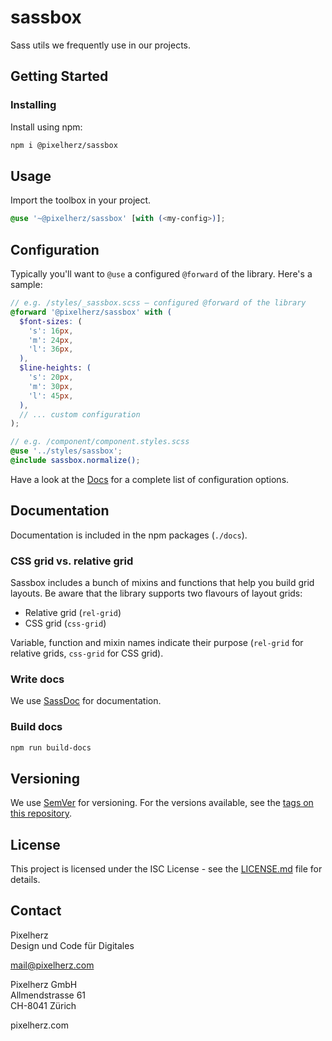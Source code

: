 # sassbox

Sass utils we frequently use in our projects.


## Getting Started

### Installing

Install using npm:

```sh
npm i @pixelherz/sassbox
```

## Usage

Import the toolbox in your project. 

```scss
@use '~@pixelherz/sassbox' [with (<my-config>)];
```

## Configuration

Typically you'll want to `@use` a configured `@forward` of the library. Here's a sample: 

```scss
// e.g. /styles/_sassbox.scss – configured @forward of the library
@forward '@pixelherz/sassbox' with (
  $font-sizes: (
    's': 16px,
    'm': 24px,
    'l': 36px,
  ),
  $line-heights: (
    's': 20px,
    'm': 30px,
    'l': 45px,
  ),
  // ... custom configuration
);
```

```scss
// e.g. /component/component.styles.scss
@use '../styles/sassbox';
@include sassbox.normalize();
```

Have a look at the [Docs](#documentation) for a complete list of configuration options.

## Documentation

Documentation is included in the npm packages (`./docs`). 

### CSS grid vs. relative grid

Sassbox includes a bunch of mixins and functions that help you build grid layouts. Be aware that the library supports two flavours of layout grids:

- Relative grid (`rel-grid`)
- CSS grid (`css-grid`)

Variable, function and mixin names indicate their purpose (`rel-grid` for relative grids, `css-grid` for CSS grid).

### Write docs

We use [SassDoc](http://sassdoc.com) for documentation. 

### Build docs

```sh
npm run build-docs
```

## Versioning

We use [SemVer](http://semver.org/) for versioning. For the versions available, see the [tags on this repository](https://github.com/Pixelherz/sassbox/tags). 


## License

This project is licensed under the ISC License - see the [LICENSE.md](LICENSE.md) file for details.


## Contact

Pixelherz  
Design und Code für Digitales

mail@pixelherz.com

Pixelherz GmbH  
Allmendstrasse 61  
CH-8041 Zürich

pixelherz.com
